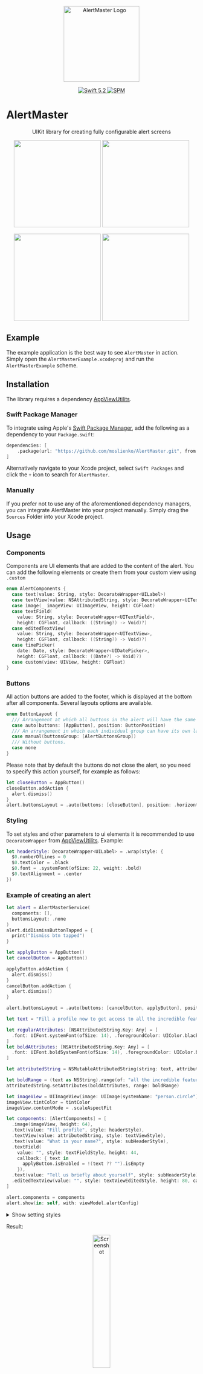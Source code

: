 <p align="center">
   <img width="200" src="https://raw.githubusercontent.com/SvenTiigi/SwiftKit/gh-pages/readMeAssets/SwiftKitLogo.png" alt="AlertMaster Logo">
</p>

<p align="center">
   <a href="https://developer.apple.com/swift/">
      <img src="https://img.shields.io/badge/Swift-5.2-orange.svg?style=flat" alt="Swift 5.2">
   </a>
   <a href="https://github.com/apple/swift-package-manager">
      <img src="https://img.shields.io/badge/Swift%20Package%20Manager-compatible-brightgreen.svg" alt="SPM">
   </a>
</p>

# AlertMaster

<p align="center">
UIKit library for creating fully configurable alert screens
</p>


<p align="center">
  <img src="https://moslienko.github.io/Assets/AlertMaster/regular.png" width="230" />
  <img src="https://moslienko.github.io/Assets/AlertMaster/picker.png" width="230" /> 
</p>
<p align="center">
  <img src="https://moslienko.github.io/Assets/AlertMaster/name.png" width="230" /> 
  <img src="https://moslienko.github.io/Assets/AlertMaster/feedback.png" width="230" />
</p>

## Example

The example application is the best way to see `AlertMaster` in action. Simply open the `AlertMasterExample.xcodeproj` and run the `AlertMasterExample` scheme.

## Installation
The library requires a dependency [AppViewUtilits](https://github.com/moslienko/AppViewUtilits/).

### Swift Package Manager

To integrate using Apple's [Swift Package Manager](https://swift.org/package-manager/), add the following as a dependency to your `Package.swift`:

```swift
dependencies: [
    .package(url: "https://github.com/moslienko/AlertMaster.git", from: "1.0.0")
]
```

Alternatively navigate to your Xcode project, select `Swift Packages` and click the `+` icon to search for `AlertMaster`.

### Manually

If you prefer not to use any of the aforementioned dependency managers, you can integrate AlertMaster into your project manually. Simply drag the `Sources` Folder into your Xcode project.

## Usage

### Components
Components are UI elements that are added to the content of the alert. You can add the following elements or create them from your custom view using `.custom`

```swift
enum AlertComponents {
  case text(value: String, style: DecorateWrapper<UILabel>)
  case textView(value: NSAttributedString, style: DecorateWrapper<UITextView>)
  case image(_ imageView: UIImageView, height: CGFloat)
  case textField(
    value: String, style: DecorateWrapper<UITextField>,
    height: CGFloat, callback: ((String?) -> Void)?)
  case editedTextView(
    value: String, style: DecorateWrapper<UITextView>,
    height: CGFloat, callback: ((String?) -> Void)?)
  case timePicker(
    date: Date, style: DecorateWrapper<UIDatePicker>,
    height: CGFloat, callback: ((Date?) -> Void)?)
  case custom(view: UIView, height: CGFloat)
}
```

### Buttons
All action buttons are added to the footer, which is displayed at the bottom after all components. Several layouts options are available.

```swift
enum ButtonLayout {
  /// Arrangement at which all buttons in the alert will have the same layout.
  case auto(buttons: [AppButton], position: ButtonPosition)
  /// An arrangement in which each individual group can have its own layout.
  case manual(buttonsGroup: [AlertButtonsGroup])
  /// Without buttons.
  case none
}
```

Please note that by default the buttons do not close the alert, so you need to specify this action yourself, for example as follows:

```swift
let closeButton = AppButton()
closeButton.addAction {
  alert.dismiss()
}
alert.buttonsLayout = .auto(buttons: [closeButton], position: .horizontal)
```

### Styling
To set styles and other parameters to ui elements it is recommended to use `‌DecorateWrapper` from [AppViewUtilits](https://github.com/moslienko/AppViewUtilits/). Example:

```swift
let headerStyle: DecorateWrapper<UILabel> = .wrap(style: {
  $0.numberOfLines = 0
  $0.textColor = .black
  $0.font = .systemFont(ofSize: 22, weight: .bold)
  $0.textAlignment = .center
})
```

### Example of creating an alert

```swift
let alert = AlertMasterService(
  components: [],
  buttonsLayout: .none
)
alert.didDismissButtonTapped = {
  print("Dismiss btn tapped")
}

let applyButton = AppButton()
let cancelButton = AppButton()

applyButton.addAction {
  alert.dismiss()
}
cancelButton.addAction {
  alert.dismiss()
}

alert.buttonsLayout = .auto(buttons: [cancelButton, applyButton], position: .horizontal)

let text = "Fill a profile now to get access to all the incredible features of the app"

let regularAttributes: [NSAttributedString.Key: Any] = [
  .font: UIFont.systemFont(ofSize: 14), .foregroundColor: UIColor.black,
]
let boldAttributes: [NSAttributedString.Key: Any] = [
  .font: UIFont.boldSystemFont(ofSize: 14), .foregroundColor: UIColor.black,
]

let attributedString = NSMutableAttributedString(string: text, attributes: regularAttributes)

let boldRange = (text as NSString).range(of: "all the incredible features")
attributedString.setAttributes(boldAttributes, range: boldRange)

let imageView = UIImageView(image: UIImage(systemName: "person.circle"))
imageView.tintColor = tintColor
imageView.contentMode = .scaleAspectFit

let components: [AlertComponents] = [
  .image(imageView, height: 64),
  .text(value: "Fill profile", style: headerStyle),
  .textView(value: attributedString, style: textViewStyle),
  .text(value: "What is your name?", style: subHeaderStyle),
  .textField(
    value: "", style: textFieldStyle, height: 44,
    callback: { text in
      applyButton.isEnabled = !(text ?? "").isEmpty
    }),
  .text(value: "Tell us briefly about yourself", style: subHeaderStyle),
  .editedTextView(value: "", style: textViewEditedStyle, height: 80, callback: { _ in }),
]

alert.components = components
alert.show(in: self, with: viewModel.alertConfig)
```

<details>
  <summary>Show setting styles</summary>
  
```swift
let tintColor = UIColor(hex: "7F00FF")

let headerStyle: DecorateWrapper<UILabel> = .wrap(style: {
  $0.numberOfLines = 0
  $0.textColor = .black
  $0.font = .systemFont(ofSize: 22, weight: .bold)
  $0.textAlignment = .center
})
let subHeaderStyle: DecorateWrapper<UILabel> = .wrap(style: {
  $0.numberOfLines = 0
  $0.textColor = .black
  $0.font = .systemFont(ofSize: 16, weight: .bold)
  $0.textAlignment = .left
})
let textViewStyle: DecorateWrapper<UITextView> = .wrap(style: {
  $0.textAlignment = .center
})
let textViewEditedStyle: DecorateWrapper<UITextView> = .wrap(style: {
  $0.textAlignment = .left
  $0.font = .systemFont(ofSize: 15, weight: .regular)
  $0.layer.cornerRadius = 15
  $0.layer.borderColor = tintColor.cgColor
  $0.layer.borderWidth = 1.5
  $0.tintColor = tintColor
  $0.textContainerInset = UIEdgeInsets(top: 16.0, left: 16.0, bottom: 16.0, right: 16.0)
})

let textFieldStyle: DecorateWrapper<UITextField> = .wrap(style: {
  $0.textAlignment = .left
  $0.font = .systemFont(ofSize: 16, weight: .regular)
  $0.borderStyle = .roundedRect
  $0.tintColor = tintColor
  $0.layer.cornerRadius = 15
  $0.layer.borderColor = tintColor.cgColor
  $0.layer.borderWidth = 1.5
  $0.placeholder = "Name"
})

applyButton.setTitle("Apply", for: [])
applyButton.setTitleColor(.white, for: [])
applyButton.layer.cornerRadius = 15
applyButton.regularStyle = .wrap(style: {
  $0.backgroundColor = tintColor
})
applyButton.highlightedStyle = .wrap(style: {
  $0.backgroundColor = tintColor.withAlphaComponent(0.7)
})
applyButton.disabledStyle = .wrap(style: {
  $0.backgroundColor = tintColor.withAlphaComponent(0.3)
})
applyButton.titleLabel?.font = .boldSystemFont(ofSize: 18)
applyButton.heightAnchor.constraint(equalToConstant: 44).isActive = true
applyButton.isEnabled = false

cancelButton.setTitle("Cancel", for: [])
cancelButton.setTitleColor(tintColor, for: [])
cancelButton.layer.cornerRadius = 15
cancelButton.backgroundColor = .clear
cancelButton.layer.borderWidth = 1.5
cancelButton.regularStyle = .wrap(style: {
  $0.layer.borderColor = tintColor.cgColor
})
cancelButton.highlightedStyle = .wrap(style: {
  $0.layer.borderColor = tintColor.withAlphaComponent(0.7).cgColor
})
cancelButton.disabledStyle = .wrap(style: {
  $0.layer.borderColor = tintColor.withAlphaComponent(0.3).cgColor
})
cancelButton.titleLabel?.font = .boldSystemFont(ofSize: 18)
cancelButton.heightAnchor.constraint(equalToConstant: 44).isActive = true   
```
</details>

Result:
<p align="center">
   <img src="https://moslienko.github.io/Assets/AlertMaster/fill_profile.png" alt="Screenshot" width="30%">
</p>

### Config
All detailed customization of alert properties is done using the class `AlertConfig`.

```swift
struct AlertConfig {
  /// Config for parent window style.
  public var backgroundConfig: AlertBackgroundConfig
  /// Config for alert dismiss buttom style.
  public var closeButtonConfig: AlertCloseButtonConfig
  /// Config for alerts container style.
  public var containerConfig: AlertContainerConfig
  /// Config for alert action buttons.
  public var buttonsConfig: AlertButtonsConfig
  /// Animation class that allows you to customize the appearance and closing animations of the alert.
  public var presentableService: AlertScreenPresentable
}
```

<details>
  <summary>AlertBackgroundConfig</summary>
  
 ```swift
struct AlertBackgroundConfig {
  /// A Boolean value indicating whether tapping on the background should dismiss the alert.
  public var isAllowTapForDismiss: Bool
  /// A Boolean value indicating whether to apply a blur effect to the background.
  public var isNeedBlur: Bool
  /// The style of the blur effect to be applied to the background.
  public var blurStyle: UIBlurEffect.Style
  /// The background color of the alert.
  public var backgroundColor: UIColor
  /// An optional background image to be displayed behind the alert.
  public var backgroundImage: UIImage?
}
```
</details>

<details>
  <summary>AlertCloseButtonConfig</summary>
  
 ```swift
struct AlertCloseButtonConfig {
  /// A Boolean value indicating whether the close button should be shown in the alert.
  public var isShowCloseButton: Bool
  /// The icon image for the close button.
  public var icon: UIImage
  /// The tint color for the close button.
  public var tintColor: UIColor
  /// The size of the close button.
  public var size: CGSize
  /// The position of the close button within the alert.
  public var position: Position
}
```
</details>

<details>
  <summary>AlertContainerConfig</summary>
  
  ```swift
struct AlertContainerConfig {
  /// The maximum height of the alert container as a percentage of the screen height.
  public var maxAlertHeightIntPercentage: Float
  /// The insets for the container.
  public var containerInsets: AlertContainerConfig.SideInset
  /// The insets for the components within the container.
  public var componentsInsets: UIEdgeInsets
  /// The spacing between components within the container.
  public var componentsSpacing: CGFloat
  /// The corner radius of the container.
  public var cornerRadius: CGFloat
  /// The width of the container's border.
  public var borderWidth: CGFloat
  /// The background color of the container border.
  public var borderColor: CGColor
  /// The background color of the container.
  public var backgroundColor: UIColor
  /// The background image of the container.
  public var backgroundImage: UIImage?
  /// The parameters for the shadow of the container.
  public var shadowParams: ShadowParams?
}
```
</details>

<details>
  <summary>AlertButtonsConfig</summary>
  
 ```swift
struct AlertButtonsConfig {
  /// The horizontal spacing between buttons in the grid layout.
  public var horizontalGridSpacing: CGFloat
  /// The vertical spacing between buttons in the grid layout.
  public var verticalGridSpacing: CGFloat
  /// The maximum number of buttons to display in a single row of the grid layout.
  public var countButtonsInOneRow: Int
}
```
</details>

### Animation of screen appearance and closing

To create your own implementation of the alert screen appearance and closing animation, you need to create a class following the `AlertScreenPresentable` protocol. 

 ```swift
class RotatePresentable: AlertScreenPresentable {
  func showView(backgroundView: UIView, alertView: UIView) {
    UIView.animate(withDuration: 0.35) {}
  }

  func hideView(backgroundView: UIView, alertView: UIView, finished: (() -> Void)?) {
    UIView.animate(withDuration: 0.35, animations: {}) { _ in
      finished?()
    }
  }
}
```

Then set it in the config:

 ```swift
var alertConfig = AlertConfig()
alertConfig.presentableService = RotatePresentable()
```


## License

```
AlertMaster
Copyright (c) 2024 Pavel Moslienko 8676976+moslienko@users.noreply.github.com

Permission is hereby granted, free of charge, to any person obtaining a copy
of this software and associated documentation files (the "Software"), to deal
in the Software without restriction, including without limitation the rights
to use, copy, modify, merge, publish, distribute, sublicense, and/or sell
copies of the Software, and to permit persons to whom the Software is
furnished to do so, subject to the following conditions:

The above copyright notice and this permission notice shall be included in
all copies or substantial portions of the Software.

THE SOFTWARE IS PROVIDED "AS IS", WITHOUT WARRANTY OF ANY KIND, EXPRESS OR
IMPLIED, INCLUDING BUT NOT LIMITED TO THE WARRANTIES OF MERCHANTABILITY,
FITNESS FOR A PARTICULAR PURPOSE AND NONINFRINGEMENT. IN NO EVENT SHALL THE
AUTHORS OR COPYRIGHT HOLDERS BE LIABLE FOR ANY CLAIM, DAMAGES OR OTHER
LIABILITY, WHETHER IN AN ACTION OF CONTRACT, TORT OR OTHERWISE, ARISING FROM,
OUT OF OR IN CONNECTION WITH THE SOFTWARE OR THE USE OR OTHER DEALINGS IN
THE SOFTWARE.
```
